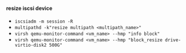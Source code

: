 #### resize iscsi device

* `iscsiadm -m session -R`
* `multipathd -k"resize multipath <multipath_name>"`
* `virsh qemu-monitor-command <vm_name> --hmp "info block"`
* `virsh qemu-monitor-command <vm_name> --hmp "block_resize drive-virtio-disk2 500G"`
